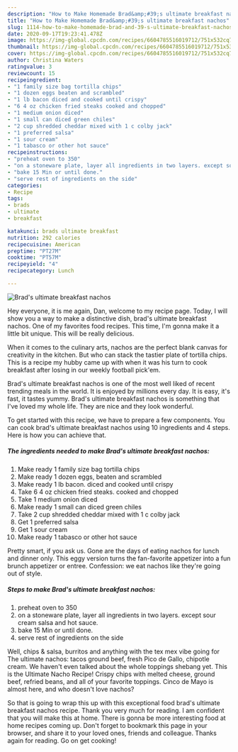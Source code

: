 ```yaml
---
description: "How to Make Homemade Brad&amp;#39;s ultimate breakfast nachos"
title: "How to Make Homemade Brad&amp;#39;s ultimate breakfast nachos"
slug: 1114-how-to-make-homemade-brad-and-39-s-ultimate-breakfast-nachos
date: 2020-09-17T19:23:41.478Z
image: https://img-global.cpcdn.com/recipes/6604785516019712/751x532cq70/brads-ultimate-breakfast-nachos-recipe-main-photo.jpg
thumbnail: https://img-global.cpcdn.com/recipes/6604785516019712/751x532cq70/brads-ultimate-breakfast-nachos-recipe-main-photo.jpg
cover: https://img-global.cpcdn.com/recipes/6604785516019712/751x532cq70/brads-ultimate-breakfast-nachos-recipe-main-photo.jpg
author: Christina Waters
ratingvalue: 3
reviewcount: 15
recipeingredient:
- "1 family size bag tortilla chips"
- "1 dozen eggs beaten and scrambled"
- "1 lb bacon diced and cooked until crispy"
- "6 4 oz chicken fried steaks cooked and chopped"
- "1 medium onion diced"
- "1 small can diced green chiles"
- "2 cup shredded cheddar mixed with 1 c colby jack"
- "1 preferred salsa"
- "1 sour cream"
- "1 tabasco or other hot sauce"
recipeinstructions:
- "preheat oven to 350"
- "on a stoneware plate, layer all ingredients in two layers. except sour cream salsa and hot sauce."
- "bake 15 Min or until done."
- "serve rest of ingredients on the side"
categories:
- Recipe
tags:
- brads
- ultimate
- breakfast

katakunci: brads ultimate breakfast 
nutrition: 292 calories
recipecuisine: American
preptime: "PT27M"
cooktime: "PT57M"
recipeyield: "4"
recipecategory: Lunch

---
```



![Brad&#39;s ultimate breakfast nachos](https://img-global.cpcdn.com/recipes/6604785516019712/751x532cq70/brads-ultimate-breakfast-nachos-recipe-main-photo.jpg)

Hey everyone, it is me again, Dan, welcome to my recipe page. Today, I will show you a way to make a distinctive dish, brad&#39;s ultimate breakfast nachos. One of my favorites food recipes. This time, I'm gonna make it a little bit unique. This will be really delicious.

When it comes to the culinary arts, nachos are the perfect blank canvas for creativity in the kitchen. But who can stack the tastier plate of tortilla chips. This is a recipe my hubby came up with when it was his turn to cook breakfast after losing in our weekly football pick&#39;em.

Brad&#39;s ultimate breakfast nachos is one of the most well liked of recent trending meals in the world. It is enjoyed by millions every day. It is easy, it's fast, it tastes yummy. Brad&#39;s ultimate breakfast nachos is something that I've loved my whole life. They are nice and they look wonderful.


To get started with this recipe, we have to prepare a few components. You can cook brad&#39;s ultimate breakfast nachos using 10 ingredients and 4 steps. Here is how you can achieve that.

<!--inarticleads1-->

##### The ingredients needed to make Brad&#39;s ultimate breakfast nachos:

1. Make ready 1 family size bag tortilla chips
1. Make ready 1 dozen eggs, beaten and scrambled
1. Make ready 1 lb bacon. diced and cooked until crispy
1. Take 6 4 oz chicken fried steaks. cooked and chopped
1. Take 1 medium onion diced
1. Make ready 1 small can diced green chiles
1. Take 2 cup shredded cheddar mixed with 1 c colby jack
1. Get 1 preferred salsa
1. Get 1 sour cream
1. Make ready 1 tabasco or other hot sauce


Pretty smart, if you ask us. Gone are the days of eating nachos for lunch and dinner only. This eggy version turns the fan-favorite appetizer into a fun brunch appetizer or entree. Confession: we eat nachos like they&#39;re going out of style. 

<!--inarticleads2-->

##### Steps to make Brad&#39;s ultimate breakfast nachos:

1. preheat oven to 350
1. on a stoneware plate, layer all ingredients in two layers. except sour cream salsa and hot sauce.
1. bake 15 Min or until done.
1. serve rest of ingredients on the side


Well, chips &amp; salsa, burritos and anything with the tex mex vibe going for The ultimate nachos: tacos ground beef, fresh Pico de Gallo, chipotle cream. We haven&#39;t even talked about the whole toppings shebang yet. This is the Ultimate Nacho Recipe! Crispy chips with melted cheese, ground beef, refried beans, and all of your favorite toppings. Cinco de Mayo is almost here, and who doesn&#39;t love nachos? 

So that is going to wrap this up with this exceptional food brad&#39;s ultimate breakfast nachos recipe. Thank you very much for reading. I am confident that you will make this at home. There is gonna be more interesting food at home recipes coming up. Don't forget to bookmark this page in your browser, and share it to your loved ones, friends and colleague. Thanks again for reading. Go on get cooking!
